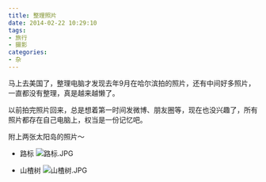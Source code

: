 ```yaml
---
title: 整理照片
date: 2014-02-22 10:29:10
tags: 
- 旅行
- 摄影
categories: 
- 杂
---
```


马上去美国了，整理电脑才发现去年9月在哈尔滨拍的照片，还有中间好多照片，一直都没有整理，真是越来越懒了。

以前拍完照片回来，总是想着第一时间发微博、朋友圈等，现在也没兴趣了，所有照片都存在自己电脑上，权当是一份记忆吧。

附上两张太阳岛的照片～

* 路标
![路标.JPG](/images/2014-02-22/IMGP3758.JPG)

* 山楂树
![山楂树.JPG](/images/2014-02-22/IMGP3780.JPG)
